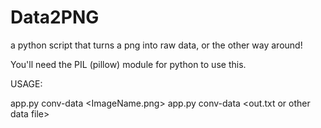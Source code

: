 # Data2PNG

a python script that turns a png into raw data, or the other way around!


You'll need the PIL (pillow) module for python to use this.

USAGE:

app.py conv-data <ImageName.png>
app.py conv-data <out.txt or other data file>
